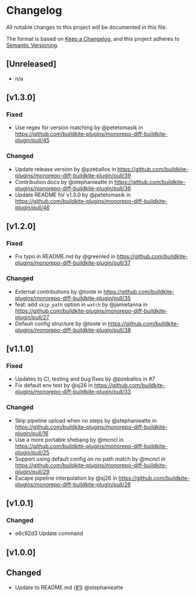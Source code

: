 # Changelog
All notable changes to this project will be documented in this file.

The format is based on [Keep a Changelog](https://keepachangelog.com/en/1.0.0/),
and this project adheres to [Semantic Versioning](https://semver.org/spec/v2.0.0.html).

## [Unreleased]
* n/a

## [v1.3.0]

### Fixed
* Use regex for version matching by @petetomasik in https://github.com/buildkite-plugins/monorepo-diff-buildkite-plugin/pull/45

### Changed
* Update release version by @pzeballos in https://github.com/buildkite-plugins/monorepo-diff-buildkite-plugin/pull/39
* Contribution docs by @stephanieatte in https://github.com/buildkite-plugins/monorepo-diff-buildkite-plugin/pull/36
* Update README for v1.3.0 by @petetomasik in https://github.com/buildkite-plugins/monorepo-diff-buildkite-plugin/pull/46

## [v1.2.0]

### Fixed
* Fix typo in README.md by @greenled in https://github.com/buildkite-plugins/monorepo-diff-buildkite-plugin/pull/37

### Changed
* External contributions by @toote in https://github.com/buildkite-plugins/monorepo-diff-buildkite-plugin/pull/35
* feat: add `skip_path` option in `watch` by @jamietanna in https://github.com/buildkite-plugins/monorepo-diff-buildkite-plugin/pull/27
* Default config structure by @toote in https://github.com/buildkite-plugins/monorepo-diff-buildkite-plugin/pull/38

## [v1.1.0]

### Fixed
* Updates to CI, testing and bug fixes by @pzeballos in #7 
* Fix default env test by @sj26 in https://github.com/buildkite-plugins/monorepo-diff-buildkite-plugin/pull/33

### Changed
* Skip pipeline upload when no steps by @stephanieatte in https://github.com/buildkite-plugins/monorepo-diff-buildkite-plugin/pull/16
* Use a more portable shebang by @mcncl in https://github.com/buildkite-plugins/monorepo-diff-buildkite-plugin/pull/25
* Support using default config on no path match by @mcncl in https://github.com/buildkite-plugins/monorepo-diff-buildkite-plugin/pull/29
* Escape pipeline interpolation by @sj26 in https://github.com/buildkite-plugins/monorepo-diff-buildkite-plugin/pull/26

## [v1.0.1]

### Changed
* e6c92d3 Update command

## [v1.0.0]

## Changed
* Update to README.md  ([#1](https://github.com/buildkite-plugins/monorepo-diff-buildkite-plugin/pull/1)) @stephanieatte 
